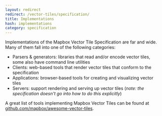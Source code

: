 ```yaml
---
layout: redirect
redirect: /vector-tiles/specification/
title: Implementations
hash: implementations
category: specification
---
```


Implementations of the Mapbox Vector Tile Specification are far and wide. Many of them fall into one of the following categories:

* Parsers & generators: libraries that read and/or encode vector tiles, some also have command line utilities
* Clients: web-based tools that render vector tiles that conform to the specification
* Applications: browser-based tools for creating and visualizing vector tiles
* Servers: support rendering and serving up vector tiles (*note: the specification doesn't go into how to do this explicitly*)

A great list of tools implementing Mapbox Vector Tiles can be found at [github.com/mapbox/awesome-vector-tiles]({{site.spec_url}}).